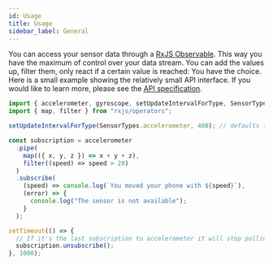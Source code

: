 ```yaml
---
id: Usage
title: Usage
sidebar_label: General
---
```


You can access your sensor data through a [RxJS Observable](http://reactivex.io/rxjs/class/es6/Observable.js~Observable.html). This way you have the maximum of control over your data stream. You can add the values up, filter them, only react if a certain value is reached: You have the choice. Here is a small example showing the relatively small API interface. If you would like to learn more, please see the [API specification](/docs/API.html).

```javascript
import { accelerometer, gyroscope, setUpdateIntervalForType, SensorTypes } from "react-native-sensors";
import { map, filter } from "rxjs/operators";

setUpdateIntervalForType(SensorTypes.accelerometer, 400); // defaults to 100ms

const subscription = accelerometer
  .pipe(
    map(({ x, y, z }) => x + y + z),
    filter((speed) => speed > 20)
  )
  .subscribe(
    (speed) => console.log(`You moved your phone with ${speed}`),
    (error) => {
      console.log("The sensor is not available");
    }
  );

setTimeout(() => {
  // If it's the last subscription to accelerometer it will stop polling in the native API
  subscription.unsubscribe();
}, 1000);
```
